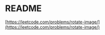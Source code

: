# README

[https://leetcode.com/problems/rotate-image/](https://leetcode.com/problems/rotate-image/)
